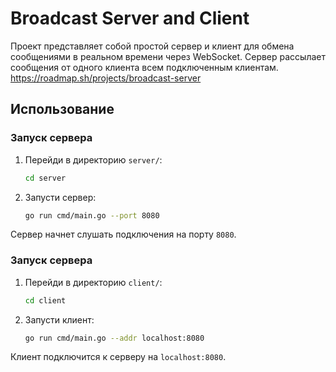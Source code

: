 # Broadcast Server and Client

Проект представляет собой простой сервер и клиент для обмена сообщениями в реальном времени через WebSocket. Сервер рассылает сообщения от одного клиента всем подключенным клиентам. https://roadmap.sh/projects/broadcast-server

## Использование

### Запуск сервера

1. Перейди в директорию `server/`:
   ```bash
   cd server
   ```
2. Запусти сервер:
    ```bash
    go run cmd/main.go --port 8080
    ```
Сервер начнет слушать подключения на порту ```8080```.

### Запуск сервера

1. Перейди в директорию `client/`:
   ```bash
   cd client
   ```
2. Запусти клиент:
    ```bash
    go run cmd/main.go --addr localhost:8080
    ```
Клиент подключится к серверу на ```localhost:8080```.
